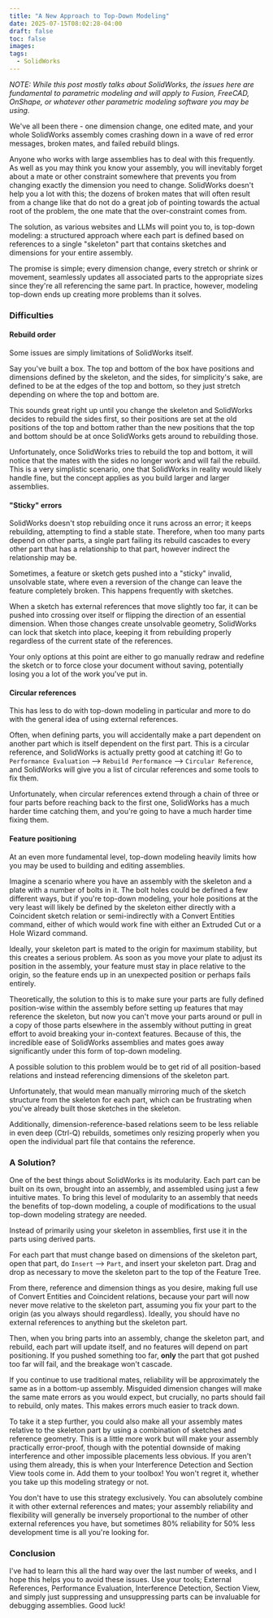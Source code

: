 ```yaml
---
title: "A New Approach to Top-Down Modeling"
date: 2025-07-15T08:02:28-04:00
draft: false
toc: false
images:
tags:
  - SolidWorks
---
```


*NOTE: While this post mostly talks about SolidWorks, the issues here are fundamental to parametric modeling and will apply to Fusion, FreeCAD, OnShape, or whatever other parametric modeling software you may be using.*

We've all been there - one dimension change, one edited mate, and your whole SolidWorks assembly comes crashing down in a wave of red error messages, broken mates, and failed rebuild blings. 

Anyone who works with large assemblies has to deal with this frequently. As well as you may think you know your assembly, you will inevitably forget about a mate or other constraint somewhere that prevents you from changing exactly the dimension you need to change. SolidWorks doesn't help you a lot with this; the dozens of broken mates that will often result from a change like that do not do a great job of pointing towards the actual root of the problem, the one mate that the over-constraint comes from.

The solution, as various websites and LLMs will point you to, is top-down modeling: a structured approach where each part is defined based on references to a single "skeleton" part that contains sketches and dimensions for your entire assembly.

The promise is simple; every dimension change, every stretch or shrink or movement, seamlessly updates all associated parts to the appropriate sizes since they're all referencing the same part. In practice, however, modeling top-down ends up creating more problems than it solves.

### Difficulties
#### Rebuild order
Some issues are simply limitations of SolidWorks itself.

Say you've built a box. The top and bottom of the box have positions and dimensions defined by the skeleton, and the sides, for simplicity's sake, are defined to be at the edges of the top and bottom, so they just stretch depending on where the top and bottom are.

This sounds great right up until you change the skeleton and SolidWorks decides to rebuild the sides first, so their positions are set at the old positions of the top and bottom rather than the new positions that the top and bottom should be at once SolidWorks gets around to rebuilding those.

Unfortunately, once SolidWorks tries to rebuild the top and bottom, it will notice that the mates with the sides no longer work and will fail the rebuild. This is a very simplistic scenario, one that SolidWorks in reality would likely handle fine, but the concept applies as you build larger and larger assemblies.
	
#### "Sticky" errors
SolidWorks doesn't stop rebuilding once it runs across an error; it keeps rebuilding, attempting to find a stable state. Therefore, when too many parts depend on other parts, a single part failing its rebuild cascades to every other part that has a relationship to that part, however indirect the relationship may be.

Sometimes, a feature or sketch gets pushed into a "sticky" invalid, unsolvable state, where even a reversion of the change can leave the feature completely broken. This happens frequently with sketches.

When a sketch has external references that move slightly too far, it can be pushed into crossing over itself or flipping the direction of an essential dimension. When those changes create unsolvable geometry, SolidWorks can lock that sketch into place, keeping it from rebuilding properly regardless of the current state of the references.

Your only options at this point are either to go manually redraw and redefine the sketch or to force close your document without saving, potentially losing you a lot of the work you've put in.

#### Circular references
This has less to do with top-down modeling in particular and more to do with the general idea of using external references. 

Often, when defining parts, you will accidentally make a part dependent on another part which is itself dependent on the first part. This is a circular reference, and SolidWorks is actually pretty good at catching it! Go to `Performance Evaluation` --> `Rebuild Performance` --> `Circular Reference`, and SolidWorks will give you a list of circular references and some tools to fix them.

Unfortunately, when circular references extend through a chain of three or four parts before reaching back to the first one, SolidWorks has a much harder time catching them, and you're going to have a much harder time fixing them.

#### Feature positioning
At an even more fundamental level, top-down modeling heavily limits how you may be used to building and editing assemblies.

Imagine a scenario where you have an assembly with the skeleton and a plate with a number of bolts in it. The bolt holes could be defined a few different ways, but if you're top-down modeling, your hole positions at the very least will likely be defined by the skeleton either directly with a Coincident sketch relation or semi-indirectly with a Convert Entities command, either of which would work fine with either an Extruded Cut or a Hole Wizard command.

Ideally, your skeleton part is mated to the origin for maximum stability, but this creates a serious problem. As soon as you move your plate to adjust its position in the assembly, your feature must stay in place relative to the origin, so the feature ends up in an unexpected position or perhaps fails entirely.

Theoretically, the solution to this is to make sure your parts are fully defined position-wise within the assembly before setting up features that may reference the skeleton, but now you can't move your parts around or pull in a copy of those parts elsewhere in the assembly without putting in great effort to avoid breaking your in-context features. Because of this, the incredible ease of SolidWorks assemblies and mates goes away significantly under this form of top-down modeling.

A possible solution to this problem would be to get rid of all position-based relations and instead referencing dimensions of the skeleton part.

Unfortunately, that would mean manually mirroring much of the sketch structure from the skeleton for each part, which can be frustrating when you've already built those sketches in the skeleton.

Additionally, dimension-reference-based relations seem to be less reliable in even deep (Ctrl-Q) rebuilds, sometimes only resizing properly when you open the individual part file that contains the reference.

### A Solution?
One of the best things about SolidWorks is its modularity. Each part can be built on its own, brought into an assembly, and assembled using just a few intuitive mates. To bring this level of modularity to an assembly that needs the benefits of top-down modeling, a couple of modifications to the usual top-down modeling strategy are needed.

Instead of primarily using your skeleton in assemblies, first use it in the parts using derived parts.

For each part that must change based on dimensions of the skeleton part, open that part, do `Insert` --> `Part`, and insert your skeleton part. Drag and drop as necessary to move the skeleton part to the top of the Feature Tree.

From there, reference and dimension things as you desire, making full use of Convert Entities and Coincident relations, because your part will now never move relative to the skeleton part, assuming you fix your part to the origin (as you always should regardless). Ideally, you should have no external references to anything but the skeleton part.

Then, when you bring parts into an assembly, change the skeleton part, and rebuild, each part will update itself, and no features will depend on part positioning. If you pushed something too far, **only** the part that got pushed too far will fail, and the breakage won't cascade.

If you continue to use traditional mates, reliability will be approximately the same as in a bottom-up assembly. Misguided dimension changes will make the same mate errors as you would expect, but crucially, no parts should fail to rebuild, only mates. This makes errors much easier to track down.

To take it a step further, you could also make all your assembly mates relative to the skeleton part by using a combination of sketches and reference geometry. This is a little more work but will make your assembly practically error-proof, though with the potential downside of making interference and other impossible placements less obvious. If you aren't using them already, this is when your Interference Detection and Section View tools come in. Add them to your toolbox! You won't regret it, whether you take up this modeling strategy or not.

You don't have to use this strategy exclusively. You can absolutely combine it with other external references and mates; your assembly reliability and flexibility will generally be inversely proportional to the number of other external references you have, but sometimes 80% reliability for 50% less development time is all you're looking for.

### Conclusion
I've had to learn this all the hard way over the last number of weeks, and I hope this helps you to avoid these issues. Use your tools; External References, Performance Evaluation, Interference Detection, Section View, and simply just suppressing and unsuppressing parts can be invaluable for debugging assemblies. Good luck!